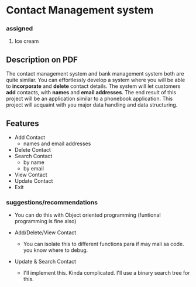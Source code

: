 # Contact Management system
### assigned
1. Ice cream
## Description on PDF
The contact management system and bank management system both are quite similar.
You can effortlessly develop a system where you will be able to **incorporate** and **delete** contact details. The system will let customers **add** contacts, with **names** and **email addresses**. The end result of this project will be an application similar to a phonebook application. This project will
acquaint with you major data handling and data structuring.


## Features
- Add Contact
    - names and email addresses
- Delete Contact
- Search Contact
    - by name
    - by email
- View Contact
- Update Contact
- Exit

### suggestions/recommendations
- You can do this with Object oriented programming (funtional programming is fine also)
- Add/Delete/View Contact
    - You can isolate this to different functions para if may mali sa code. you know where to debug.

- Update & Search Contact
    - I'll implement this. Kinda complicated. I'll use a binary search tree for this.